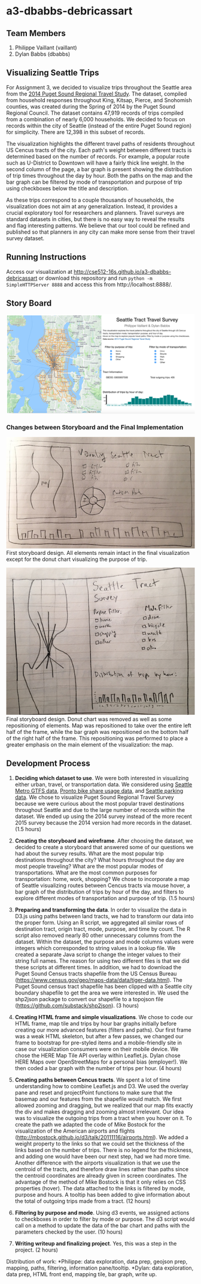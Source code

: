 # a3-dbabbs-debricassart

## Team Members

1. Philippe Vaillant (vaillant)
2. Dylan Babbs (dbabbs)

## Visualizing Seattle Trips

For Assignment 3, we decided to visualize trips throughout the Seattle area from the [2014 Puget Sound Regional Travel Study](http://www.psrc.org/data/transportation/travel-surveys/2014-household). The dataset, compiled from household responses throughout King, Kitsap, Pierce, and Snohomish counties, was created during the Spring of 2014 by the Puget Sound Regional Council. The dataset contains 47,919 records of trips compiled from a combination of nearly 6,000 households. We decided to focus on records within the city of Seattle (instead of the entire Puget Sound region) for simplicity. There are 12,398 in this subset of records.

The visualization highlights the different travel paths of residents throughout US Cencus tracts of the city. Each path's weight between different tracts is determined based on the number of records. For example, a popular route such as U-District to Downtown will have a fairly thick line weight. In the second column of the page, a bar graph is present showing the distribution of trip times throughout the day by hour. Both the paths on the map and the bar graph can be filtered by mode of transportation and purpose of trip using checkboxes below the title and description.

As these trips correspond to a couple thousands of households, the visualization does not aim at any generalization. Instead, it provides a crucial exploratory tool for researchers and planners. Travel surveys are standard datasets in cities, but there is no easy way to reveal the results and flag interesting patterns. We believe that our tool could be refined and published so that planners in any city can make more sense from their travel survey dataset. 

## Running Instructions

Access our visualization at http://cse512-16s.github.io/a3-dbabbs-debricassart or download this repository and run `python -m SimpleHTTPServer 8888` and access this from http://localhost:8888/.

## Story Board

![screenshot](screenshot.png)

### Changes between Storyboard and the Final Implementation


![story1](story1.JPG)
First storyboard design. All elements remain intact in the final visualization except for the donut chart visualizing the purpose of trip.

![story2](story2.JPG)
Final storyboard design. Donut chart was removed as well as some repositioning of elements. Map was repositioned to take over the entire left half of the frame, while the bar graph was repositioned on the bottom half of the right half of the frame. This repositioning was performed to place a greater emphasis on the main element of the visualization: the map.

## Development Process

1. **Deciding which dataset to use**. We were both interested in visualizing either urban, travel, or transportation data. We considered using [Seattle Metro GTFS data](http://metro.kingcounty.gov/gtfs/), [Pronto bike share usage data](https://www.prontocycleshare.com/datachallenge), and [Seattle parking data](http://wwwqa.seattle.gov/transportation/parking/appinfo.htm). We chose to visualize Puget Sound Regional Travel Survey because we were curious about the most popular travel destinations throughout Seattle and due to the large number of records within the dataset. We ended up using the 2014 survey instead of the more recent 2015 survey because the 2014 version had more records in the dataset. (1.5 hours)

2. **Creating the storyboard and wireframe**. After choosing the dataset, we decided to create a storyboard that answered some of our questions we had about the survey results. What are the most popular trip destinations throughout the city? What hours throughout the day are most people traveling? What are the most popular modes of transportations. What are the most common purposes for transportation: home, work, shopping? We chose to incorporate a map of Seattle visualizing routes between Cencus tracts via mouse hover, a bar graph of the distribution of trips by hour of the day, and filters to explore different modes of transportation and purpose of trip. (1.5 hours)

3. **Preparing and transforming the data**. In order to visualize the data in D3.js using paths between land tracts, we had to transform our data into the proper form. Using an R script, we aggregated all similar rows of destination tract, origin tract, mode, purpose, and time by count. The R script also removed nearly 80 other unnecessary columns from the dataset. Within the dataset, the purpose and mode columns values were integers which corresponded to string values in a lookup file. We created a separate Java script to change the integer values to their string full names. The reason for using two different files is that we did these scripts at different times. In addition, we had to download the Puget Sound Census tracts shapefile from the US Census Bureau (https://www.census.gov/geo/maps-data/data/tiger-data.html). The Puget Sound census tract shapefile has been clipped with a Seattle city boundary shapefile to get the area we were interested in. We used the shp2json package to convert our shapefile to a topojson file (https://github.com/substack/shp2json). (3 hours)

4. **Creating HTML frame and simple visualizations**. We chose to code our HTML frame, map tile and trips by hour bar graphs initially before creating our more advanced features (filters and paths). Our first frame was a weak HTML skeleton, but after a few passes, we changed our frame to bootstrap for pre-styled items and a mobile-friendly site in case our visualization consumers were on their mobile device. We chose the HERE Map Tile API overlay within Leaflet.js. Dylan chose HERE Maps over OpenStreetMaps for a personal bias (employer!). We then coded a bar graph with the number of trips per hour. (4 hours)

5. **Creating paths between Cencus tracts**. We spent a lot of time understanding how to combine Leaflet.js and D3. We used the overlay pane and reset and projectPoint functions to make sure that the basemap and our features from the shapefile would match. We first allowed zooming and dragging, but we realized that our map fits exactly the div and makes dragging and zooming almost irrelevant. Our idea was to visualize the outgoing trips from a tract when you hover on it. To create the path we adapted the code of Mike Bostock for the visualization of the American airports and flights (http://mbostock.github.io/d3/talk/20111116/airports.html). We added a weight property to the links so that we could set the thickness of the links based on the number of trips. There is no legend for the thickness, and adding one would have been our next step, had we had more time. Another difference with the airports visualization is that we use the centroid of the tracts, and therefore draw lines rather than paths since the centroid coordinates are already given in screen coordinates. The advantage of the method of Mike Bostock is that it only relies on CSS properties (hover). The data attached to the links is filtered by mode, purpose and hours. A tooltip has been added to give information about the total of outgoing trips made from a tract. (12 hours)

6. **Filtering by purpose and mode**. Using d3 events, we assigned actions to checkboxes in order to filter by mode or purpose. The d3 script would call on a method to update the data of the bar chart and paths with the parameters checked by the user. (10 hours)

7. **Writing writeup and finalizing project**. Yes, this was a step in the project. (2 hours)

Distribution of work:
*Philippe: data exploration, data prep, geojson prep, mapping, paths, filtering, information pane/tooltip.
*Dylan: data exploration, data prep, HTML front end, mapping tile, bar graph, write up.

